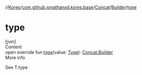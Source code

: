 //[Kores](../../../index.md)/[com.github.jonathanxd.kores.base](../../index.md)/[Concat](../index.md)/[Builder](index.md)/[type](type.md)



# type  
[jvm]  
Content  
open override fun [type](type.md)(value: [Type](https://docs.oracle.com/javase/8/docs/api/java/lang/reflect/Type.html)): [Concat.Builder](index.md)  
More info  


See T.type

  




